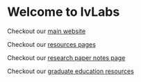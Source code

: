 # Welcome to IvLabs

Checkout our [main website](https://www.ivlabs.in/)

Checkout our [resources pages](https://ivlabs.github.io/resources/)

Checkout our [research paper notes page](https://ivlabs.github.io/ResearchPaperNotes/)

Checkout our [graduate education resources](https://ivlabs.github.io/graduate-education-resources/)
